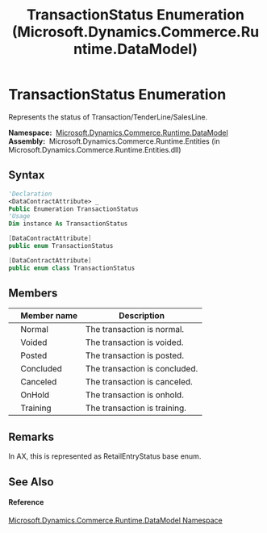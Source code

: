 ﻿---
title: TransactionStatus Enumeration (Microsoft.Dynamics.Commerce.Runtime.DataModel)
TOCTitle: TransactionStatus Enumeration
ms:assetid: T:Microsoft.Dynamics.Commerce.Runtime.DataModel.TransactionStatus
ms:mtpsurl: https://technet.microsoft.com/en-us/library/microsoft.dynamics.commerce.runtime.datamodel.transactionstatus(v=AX.60)
ms:contentKeyID: 62208031
ms.date: 05/18/2015
mtps_version: v=AX.60
f1_keywords:
- Microsoft.Dynamics.Commerce.Runtime.DataModel.TransactionStatus.Posted
- Microsoft.Dynamics.Commerce.Runtime.DataModel.TransactionStatus.Canceled
- Microsoft.Dynamics.Commerce.Runtime.DataModel.TransactionStatus.Normal
- Microsoft.Dynamics.Commerce.Runtime.DataModel.TransactionStatus.Voided
- Microsoft.Dynamics.Commerce.Runtime.DataModel.TransactionStatus
- Microsoft.Dynamics.Commerce.Runtime.DataModel.TransactionStatus.Training
- Microsoft.Dynamics.Commerce.Runtime.DataModel.TransactionStatus.OnHold
- Microsoft.Dynamics.Commerce.Runtime.DataModel.TransactionStatus.Concluded
dev_langs:
- CSharp
- C++
- VB
---

# TransactionStatus Enumeration

Represents the status of Transaction/TenderLine/SalesLine.

**Namespace:**  [Microsoft.Dynamics.Commerce.Runtime.DataModel](microsoft-dynamics-commerce-runtime-datamodel-namespace.md)  
**Assembly:**  Microsoft.Dynamics.Commerce.Runtime.Entities (in Microsoft.Dynamics.Commerce.Runtime.Entities.dll)

## Syntax

``` vb
'Declaration
<DataContractAttribute> _
Public Enumeration TransactionStatus
'Usage
Dim instance As TransactionStatus
```

``` csharp
[DataContractAttribute]
public enum TransactionStatus
```

``` c++
[DataContractAttribute]
public enum class TransactionStatus
```

## Members

<table>
<thead>
<tr class="header">
<th></th>
<th>Member name</th>
<th>Description</th>
</tr>
</thead>
<tbody>
<tr class="odd">
<td></td>
<td>Normal</td>
<td>The transaction is normal.</td>
</tr>
<tr class="even">
<td></td>
<td>Voided</td>
<td>The transaction is voided.</td>
</tr>
<tr class="odd">
<td></td>
<td>Posted</td>
<td>The transaction is posted.</td>
</tr>
<tr class="even">
<td></td>
<td>Concluded</td>
<td>The transaction is concluded.</td>
</tr>
<tr class="odd">
<td></td>
<td>Canceled</td>
<td>The transaction is canceled.</td>
</tr>
<tr class="even">
<td></td>
<td>OnHold</td>
<td>The transaction is onhold.</td>
</tr>
<tr class="odd">
<td></td>
<td>Training</td>
<td>The transaction is training.</td>
</tr>
</tbody>
</table>


## Remarks

In AX, this is represented as RetailEntryStatus base enum.

## See Also

#### Reference

[Microsoft.Dynamics.Commerce.Runtime.DataModel Namespace](microsoft-dynamics-commerce-runtime-datamodel-namespace.md)

